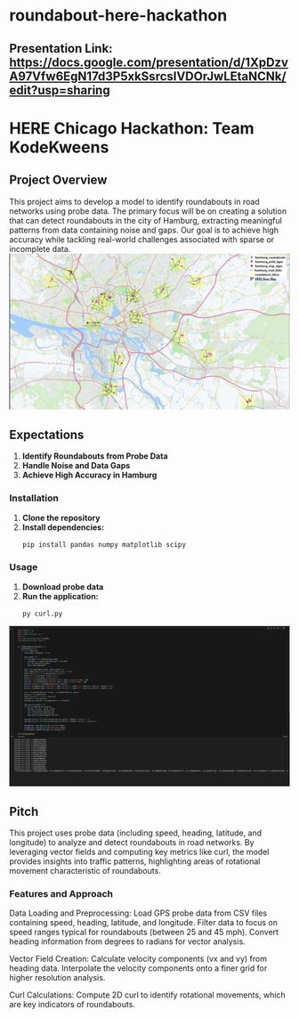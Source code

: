# roundabout-here-hackathon
## Presentation Link: https://docs.google.com/presentation/d/1XpDzvA97Vfw6EgN17d3P5xkSsrcsIVDOrJwLEtaNCNk/edit?usp=sharing 

# HERE Chicago Hackathon: Team KodeKweens 

## Project Overview 
This project aims to develop a model to identify roundabouts in road networks using probe data. The primary focus will be on creating a solution that can detect roundabouts in the city of Hamburg, extracting meaningful patterns from data containing noise and gaps. Our goal is to achieve high accuracy while tackling real-world challenges associated with sparse or incomplete data.
![Roundabout Example](images/roundabouts.png)

## Expectations 
1. **Identify Roundabouts from Probe Data**
2. **Handle Noise and Data Gaps**
3. **Achieve High Accuracy in Hamburg**

### Installation
1. **Clone the repository**
2. **Install dependencies:**
   ```bash
   pip install pandas numpy matplotlib scipy
   ```

### Usage
1. **Download probe data**
2. **Run the application:**
   ```bash
   py curl.py
   ```
![Running Example](images/runningcode.webp)

## Pitch
This project uses probe data (including speed, heading, latitude, and longitude) to analyze and detect roundabouts in road networks. By leveraging vector fields and computing key metrics like curl, the model provides insights into traffic patterns, highlighting areas of rotational movement characteristic of roundabouts. 

### Features and Approach
Data Loading and Preprocessing: Load GPS probe data from CSV files containing speed, heading, latitude, and longitude. Filter data to focus on speed ranges typical for roundabouts (between 25 and 45 mph). Convert heading information from degrees to radians for vector analysis.

Vector Field Creation: Calculate velocity components (vx and vy) from heading data. Interpolate the velocity components onto a finer grid for higher resolution analysis.

Curl Calculations: Compute 2D curl to identify rotational movements, which are key indicators of roundabouts.
